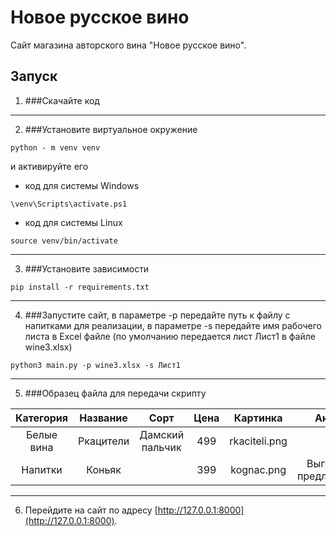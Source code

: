 # Новое русское вино

Сайт магазина авторского вина "Новое русское вино".

## Запуск

1. ###Скачайте код
---
2. ###Установите виртуальное окружение
```angular2html
python - m venv venv
```
и активируйте его
- код для системы Windows
```angular2html
\venv\Scripts\activate.ps1
```
- код для системы Linux
```angular2html
source venv/bin/activate
```
___
3. ###Установите зависимости
```angular2html
pip install -r requirements.txt
```
___
4. ###Запустите сайт, в параметре -p передайте путь к файлу с напитками для реализации, в параметре -s передайте имя рабочего листа в Excel файле (по умолчанию передается лист Лист1 в файле wine3.xlsx)
```
python3 main.py -p wine3.xlsx -s Лист1
```
___
5. ###Образец файла для передачи скрипту

|Категория    | Название | Сорт           | Цена | Картинка    | Акция        |
|:-----------:|:--------:|:--------------:|:----:|:-----------:|:-------------:|
|Белые вина   | Ркацители| Дамский пальчик| 499  |rkaciteli.png|
|Напитки      | Коньяк   |                | 399  |kognac.png   |Выгодное предложение
___
6. Перейдите на сайт по адресу [http://127.0.0.1:8000](http://127.0.0.1:8000).

